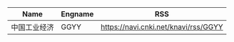 | Name                 | Engname | RSS                                  |
|----------------------|---------|--------------------------------------|
| 中国工业经济               | GGYY    | https://navi.cnki.net/knavi/rss/GGYY |